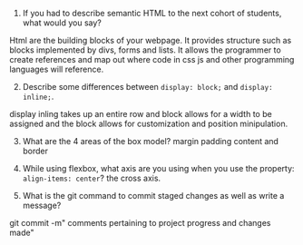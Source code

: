 1. If you had to describe semantic HTML to the next cohort of students, what would you say?

Html are the building blocks of your webpage. It provides structure such as blocks implemented by divs, forms and lists. It allows the programmer to create references and map out where code in css js and other programming languages will reference. 

2. Describe some differences between ```display: block;``` and ```display: inline;```.

display inling takes up an entire row and block allows for a width to be assigned and the block allows for customization and position minipulation. 


3. What are the 4 areas of the box model?
margin padding content and border

4. While using flexbox, what axis are you using when you use the property: ```align-items: center```?
the cross axis. 

5. What is the git command to commit staged changes as well as write a message? 

git commit -m" comments pertaining to project progress and changes made"